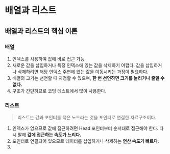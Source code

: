 # 배열과 리스트



## 배열과 리스트의 핵심 이론



### 배열

1. 인덱스를 사용하여 값에 바로 접근 가능
2. 새로운 값을 삽입하거나 특정 인덱스에 있는 값을 삭제하기 어렵다. 값을 삽입하거나 삭제하려면 해당 인덱스 주변에 있는 값을 이동시키는 과정이 필요하다.
3. 배열의 크기는 선언할 때 지정할 수 있으며, **한 번 선언하면 크기를 늘리거나 줄일 수 없다.**
4. 구조가 간단하므로 코딩 테스트에서 많이 사용한다.



### 리스트

> 리스트는 값과 포인터를 묶은 노드라는 것을 포인터로 연결한 자료구조이다.

1. 인덱스가 없으므로 값에 접근하려면 Head 포인터부터 순서대로 접근해야 한다. 다시 말해 **값에 접근하는 속도가 느리다.**
2. 포인터로 연결되어 있으므로 데이터를 삽입하거나 삭제하는 **연산 속도가 빠르다**.
3. 